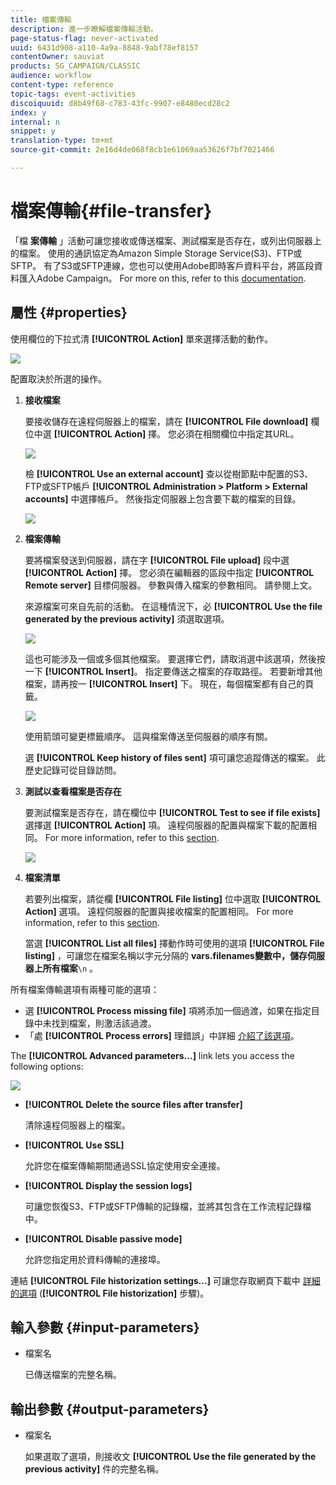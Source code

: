 ```yaml
---
title: 檔案傳輸
description: 進一步瞭解檔案傳輸活動。
page-status-flag: never-activated
uuid: 6431d908-a110-4a9a-8848-9abf78ef8157
contentOwner: sauviat
products: SG_CAMPAIGN/CLASSIC
audience: workflow
content-type: reference
topic-tags: event-activities
discoiquuid: d8b49f68-c783-43fc-9907-e8480ecd28c2
index: y
internal: n
snippet: y
translation-type: tm+mt
source-git-commit: 2e16d4de068f8cb1e61069aa53626f7bf7021466

---
```



# 檔案傳輸{#file-transfer}

「檔 **案傳輸** 」活動可讓您接收或傳送檔案、測試檔案是否存在，或列出伺服器上的檔案。 使用的通訊協定為Amazon Simple Storage Service(S3)、FTP或SFTP。
有了S3或SFTP連線，您也可以使用Adobe即時客戶資料平台，將區段資料匯入Adobe Campaign。 For more on this, refer to this [documentation](https://docs.adobe.com/content/help/en/experience-platform/rtcdp/destinations/destinations-cat/adobe-destinations/adobe-campaign-destination.html).

## 屬性 {#properties}

使用欄位的下拉式清 **[!UICONTROL Action]** 單來選擇活動的動作。

![](assets/file_transfert_action.png)

配置取決於所選的操作。

1. **接收檔案**

   要接收儲存在遠程伺服器上的檔案，請在 **[!UICONTROL File download]** 欄位中選 **[!UICONTROL Action]** 擇。 您必須在相關欄位中指定其URL。

   ![](assets/file_transfert_edit.png)

   檢 **[!UICONTROL Use an external account]** 查以從樹節點中配置的S3、FTP或SFTP帳戶 **[!UICONTROL Administration > Platform > External accounts]** 中選擇帳戶。 然後指定伺服器上包含要下載的檔案的目錄。

   ![](assets/file_transfert_edit_external.png)

1. **檔案傳輸**

   要將檔案發送到伺服器，請在字 **[!UICONTROL File upload]** 段中選 **[!UICONTROL Action]** 擇。 您必須在編輯器的區段中指定 **[!UICONTROL Remote server]** 目標伺服器。 參數與傳入檔案的參數相同。 請參閱上文。

   來源檔案可來自先前的活動。 在這種情況下，必 **[!UICONTROL Use the file generated by the previous activity]** 須選取選項。

   ![](assets/file_transfert_edit_send.png)

   這也可能涉及一個或多個其他檔案。 要選擇它們，請取消選中該選項，然後按一下 **[!UICONTROL Insert]**。 指定要傳送之檔案的存取路徑。 若要新增其他檔案，請再按一 **[!UICONTROL Insert]** 下。 現在，每個檔案都有自己的頁籤。

   ![](assets/file_transfert_source.png)

   使用箭頭可變更標籤順序。 這與檔案傳送至伺服器的順序有關。

   選 **[!UICONTROL Keep history of files sent]** 項可讓您追蹤傳送的檔案。 此歷史記錄可從目錄訪問。

1. **測試以查看檔案是否存在**

   要測試檔案是否存在，請在欄位中 **[!UICONTROL Test to see if file exists]** 選擇選 **[!UICONTROL Action]** 項。 遠程伺服器的配置與檔案下載的配置相同。 For more information, refer to this [section](#properties).

   ![](assets/file_transfert_edit_test.png)

1. **檔案清單**

   若要列出檔案，請從欄 **[!UICONTROL File listing]** 位中選取 **[!UICONTROL Action]** 選項。 遠程伺服器的配置與接收檔案的配置相同。 For more information, refer to this [section](#properties).

   當選 **[!UICONTROL List all files]** 擇動作時可使用的選項 **[!UICONTROL File listing]** ，可讓您在檔案名稱以字元分隔的 **vars.filenames變數中，儲存伺服器上所有檔案**`\n` 。

所有檔案傳輸選項有兩種可能的選項：

* 選 **[!UICONTROL Process missing file]** 項將添加一個過渡，如果在指定目錄中未找到檔案，則激活該過渡。
* 「處 **[!UICONTROL Process errors]** 理錯誤」中詳細 [介紹了該選項](../../workflow/using/monitoring-workflow-execution.md#processing-errors)。

The **[!UICONTROL Advanced parameters...]** link lets you access the following options:

![](assets/file_transfert_advanced.png)

* **[!UICONTROL Delete the source files after transfer]**

   清除遠程伺服器上的檔案。

* **[!UICONTROL Use SSL]**

   允許您在檔案傳輸期間通過SSL協定使用安全連接。

* **[!UICONTROL Display the session logs]**

   可讓您恢復S3、FTP或SFTP傳輸的記錄檔，並將其包含在工作流程記錄檔中。

* **[!UICONTROL Disable passive mode]**

   允許您指定用於資料傳輸的連接埠。

連結 **[!UICONTROL File historization settings...]** 可讓您存取網頁下載中 [詳細的選項](../../workflow/using/web-download.md) (**[!UICONTROL File historization]** 步驟)。

## 輸入參數 {#input-parameters}

* 檔案名

   已傳送檔案的完整名稱。

## 輸出參數 {#output-parameters}

* 檔案名

   如果選取了選項，則接收文 **[!UICONTROL Use the file generated by the previous activity]** 件的完整名稱。

